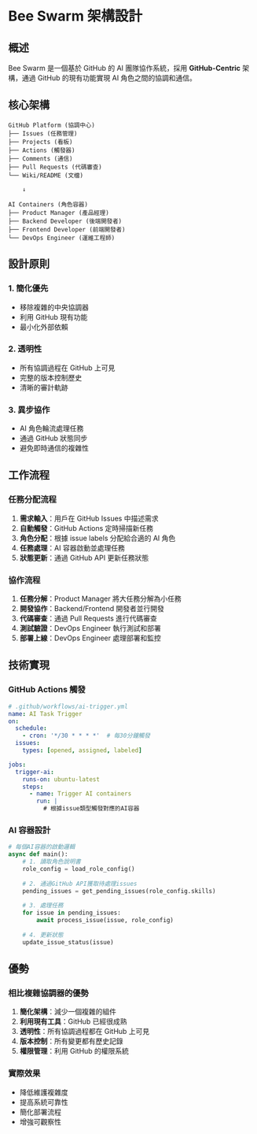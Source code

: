 # Bee Swarm 架構設計

## 概述

Bee Swarm 是一個基於 GitHub 的 AI 團隊協作系統，採用 **GitHub-Centric** 架構，通過 GitHub 的現有功能實現 AI 角色之間的協調和通信。

## 核心架構

```
GitHub Platform (協調中心)
├── Issues (任務管理)
├── Projects (看板)
├── Actions (觸發器)
├── Comments (通信)
├── Pull Requests (代碼審查)
└── Wiki/README (文檔)

    ↓

AI Containers (角色容器)
├── Product Manager (產品經理)
├── Backend Developer (後端開發者)
├── Frontend Developer (前端開發者)
└── DevOps Engineer (運維工程師)
```

## 設計原則

### 1. 簡化優先
- 移除複雜的中央協調器
- 利用 GitHub 現有功能
- 最小化外部依賴

### 2. 透明性
- 所有協調過程在 GitHub 上可見
- 完整的版本控制歷史
- 清晰的審計軌跡

### 3. 異步協作
- AI 角色輪流處理任務
- 通過 GitHub 狀態同步
- 避免即時通信的複雜性

## 工作流程

### 任務分配流程
1. **需求輸入**：用戶在 GitHub Issues 中描述需求
2. **自動觸發**：GitHub Actions 定時掃描新任務
3. **角色分配**：根據 issue labels 分配給合適的 AI 角色
4. **任務處理**：AI 容器啟動並處理任務
5. **狀態更新**：通過 GitHub API 更新任務狀態

### 協作流程
1. **任務分解**：Product Manager 將大任務分解為小任務
2. **開發協作**：Backend/Frontend 開發者並行開發
3. **代碼審查**：通過 Pull Requests 進行代碼審查
4. **測試驗證**：DevOps Engineer 執行測試和部署
5. **部署上線**：DevOps Engineer 處理部署和監控

## 技術實現

### GitHub Actions 觸發
```yaml
# .github/workflows/ai-trigger.yml
name: AI Task Trigger
on:
  schedule:
    - cron: '*/30 * * * *'  # 每30分鐘觸發
  issues:
    types: [opened, assigned, labeled]

jobs:
  trigger-ai:
    runs-on: ubuntu-latest
    steps:
      - name: Trigger AI containers
        run: |
          # 根據issue類型觸發對應的AI容器
```

### AI 容器設計
```python
# 每個AI容器的啟動邏輯
async def main():
    # 1. 讀取角色說明書
    role_config = load_role_config()
    
    # 2. 通過GitHub API獲取待處理issues
    pending_issues = get_pending_issues(role_config.skills)
    
    # 3. 處理任務
    for issue in pending_issues:
        await process_issue(issue, role_config)
        
    # 4. 更新狀態
    update_issue_status(issue)
```

## 優勢

### 相比複雜協調器的優勢
1. **簡化架構**：減少一個複雜的組件
2. **利用現有工具**：GitHub 已經很成熟
3. **透明性**：所有協調過程都在 GitHub 上可見
4. **版本控制**：所有變更都有歷史記錄
5. **權限管理**：利用 GitHub 的權限系統

### 實際效果
- 降低維護複雜度
- 提高系統可靠性
- 簡化部署流程
- 增強可觀察性 